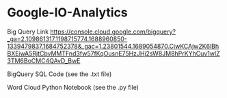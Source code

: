 # Google-IO-Analytics

Big Query Link
https://console.cloud.google.com/bigquery?_ga=2.109861317.1198715774.1688960850-1339479837.1684752378&_gac=1.23801544.1689054870.CjwKCAjw2K6lBhBXEiwA5RjtCbvMMTFnd3fw57fKqOusnE75HzJHj2sW8JM8hPrKYhCuv1wlZ3TM6BoCMC4QAvD_BwE

BigQuery SQL Code (see the .txt file)

Word Cloud Python Notebook (see the .py file)
